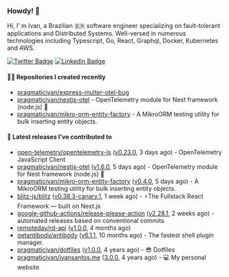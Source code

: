 ### Howdy! 🤠

Hi, I’ m Ivan, a Brazilian 🇧🇷 software engineer specializing on fault-tolerant applications and Distributed Systems. Well-versed in numerous technologies including Typescript, Go, React, Graphql, Docker, Kubernetes and AWS.

[![Twitter Badge](https://img.shields.io/badge/-@pragmaticivan-1ca0f1?style=flat&labelColor=1ca0f1&logo=twitter&logoColor=white&link=https://twitter.com/pragmaticivan)](https://twitter.com/pragmaticivan)
[![Linkedin Badge](https://img.shields.io/badge/-LinkedIn-blue?style=flat&logo=Linkedin&logoColor=white&link=https://www.linkedin.com/in/pragmaticivan/)](https://www.linkedin.com/in/pragmaticivan/)


#### 👨‍💻 Repositories I created recently

- [pragmaticivan/express-multer-otel-bug](https://github.com/pragmaticivan/express-multer-otel-bug)
- [pragmaticivan/nestjs-otel](https://github.com/pragmaticivan/nestjs-otel) - OpenTelemetry module for Nest framework (node.js)  🔭
- [pragmaticivan/mikro-orm-entity-factory](https://github.com/pragmaticivan/mikro-orm-entity-factory) - A MikroORM testing utility for bulk inserting entity objects.

#### 🚀 Latest releases I've contributed to

- [open-telemetry/opentelemetry-js](https://github.com/open-telemetry/opentelemetry-js) ([v0.23.0](https://github.com/open-telemetry/opentelemetry-js/releases/tag/v0.23.0), 3 days ago) - OpenTelemetry JavaScript Client
- [pragmaticivan/nestjs-otel](https://github.com/pragmaticivan/nestjs-otel) ([v1.6.0](https://github.com/pragmaticivan/nestjs-otel/releases/tag/v1.6.0), 5 days ago) - OpenTelemetry module for Nest framework (node.js)  🔭
- [pragmaticivan/mikro-orm-entity-factory](https://github.com/pragmaticivan/mikro-orm-entity-factory) ([v0.4.0](https://github.com/pragmaticivan/mikro-orm-entity-factory/releases/tag/v0.4.0), 5 days ago) - A MikroORM testing utility for bulk inserting entity objects.
- [blitz-js/blitz](https://github.com/blitz-js/blitz) ([v0.38.3-canary.1](https://github.com/blitz-js/blitz/releases/tag/v0.38.3-canary.1), 1 week ago) - ⚡️The Fullstack React Framework — built on Next.js
- [google-github-actions/release-please-action](https://github.com/google-github-actions/release-please-action) ([v2.28.1](https://github.com/google-github-actions/release-please-action/releases/tag/v2.28.1), 2 weeks ago) - automated releases based on conventional commits
- [remoteday/rd-api](https://github.com/remoteday/rd-api) ([v1.0.0](https://github.com/remoteday/rd-api/releases/tag/v1.0.0), 4 months ago)
- [getantibody/antibody](https://github.com/getantibody/antibody) ([v6.1.1](https://github.com/getantibody/antibody/releases/tag/v6.1.1), 10 months ago) - The fastest shell plugin manager.
- [pragmaticivan/dotfiles](https://github.com/pragmaticivan/dotfiles) ([v1.0.0](https://github.com/pragmaticivan/dotfiles/releases/tag/v1.0.0), 4 years ago) - :sunglasses: Dotfiles
- [pragmaticivan/ivansantos.me](https://github.com/pragmaticivan/ivansantos.me) ([3.0.0](https://github.com/pragmaticivan/ivansantos.me/releases/tag/3.0.0), 4 years ago) - :computer: My personal website
